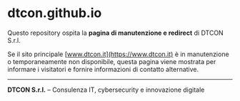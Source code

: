 # dtcon.github.io

Questo repository ospita la **pagina di manutenzione e redirect** di DTCON S.r.l.

Se il sito principale [www.dtcon.it](https://www.dtcon.it) è in manutenzione o temporaneamente non disponibile, questa pagina viene mostrata per informare i visitatori e fornire informazioni di contatto alternative.

---

**DTCON S.r.l.** – Consulenza IT, cybersecurity e innovazione digitale
